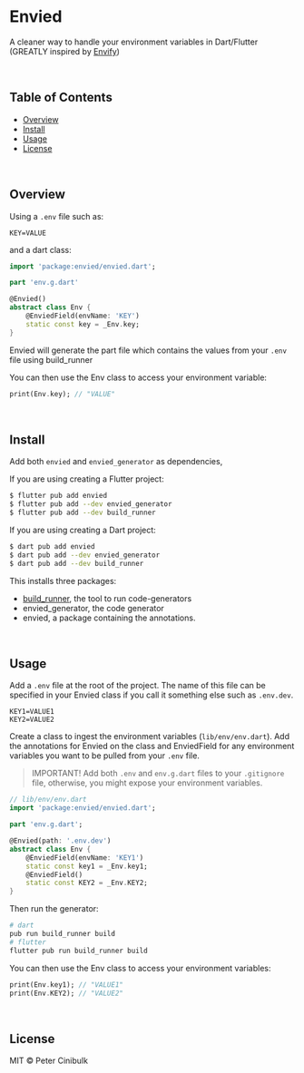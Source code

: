 # Envied

A cleaner way to handle your environment variables in Dart/Flutter (GREATLY inspired by [Envify](https://pub.dev/packages/envied))

<br>

## Table of Contents

-   [Overview](#overview)
-   [Install](#install)
-   [Usage](#usage)
-   [License](#license)

<br>

## Overview

Using a `.env` file such as:

```.env
KEY=VALUE
```

and a dart class:

```dart
import 'package:envied/envied.dart';

part 'env.g.dart'

@Envied()
abstract class Env {
    @EnviedField(envName: 'KEY')
    static const key = _Env.key;
}
```

Envied will generate the part file which contains the values from your `.env` file using build_runner

You can then use the Env class to access your environment variable:

```dart
print(Env.key); // "VALUE"
```

<br>

## Install

Add both `envied` and `envied_generator` as dependencies,

If you are using creating a Flutter project:

```sh
$ flutter pub add envied
$ flutter pub add --dev envied_generator
$ flutter pub add --dev build_runner
```

If you are using creating a Dart project:

```sh
$ dart pub add envied
$ dart pub add --dev envied_generator
$ dart pub add --dev build_runner
```

This installs three packages:

-   [build_runner](https://pub.dev/packages/build_runner), the tool to run code-generators
-   envied_generator, the code generator
-   envied, a package containing the annotations.

<br>

## Usage

Add a `.env` file at the root of the project. The name of this file can be specified in your Envied class if you call it something else such as `.env.dev`.

```.env
KEY1=VALUE1
KEY2=VALUE2
```

Create a class to ingest the environment variables (`lib/env/env.dart`). Add the annotations for Envied on the class and EnviedField for any environment variables you want to be pulled from your `.env` file.

> IMPORTANT! Add both `.env` and `env.g.dart` files to your `.gitignore` file, otherwise, you might expose your environment variables.

```dart
// lib/env/env.dart
import 'package:envied/envied.dart';

part 'env.g.dart';

@Envied(path: '.env.dev')
abstract class Env {
    @EnviedField(envName: 'KEY1')
    static const key1 = _Env.key1;
    @EnviedField()
    static const KEY2 = _Env.KEY2;
}
```

Then run the generator:

```sh
# dart
pub run build_runner build
# flutter
flutter pub run build_runner build
```

You can then use the Env class to access your environment variables:

```dart
print(Env.key1); // "VALUE1"
print(Env.KEY2); // "VALUE2"
```

<br>

## License

MIT © Peter Cinibulk
